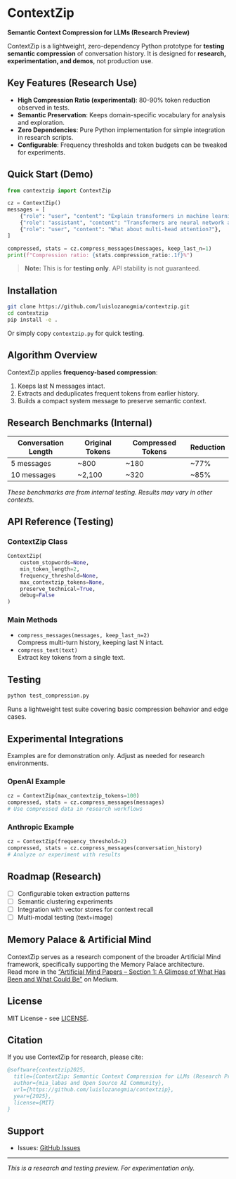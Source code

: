 
# ContextZip

**Semantic Context Compression for LLMs (Research Preview)**

ContextZip is a lightweight, zero-dependency Python prototype for **testing semantic compression** of conversation history. 
It is designed for **research, experimentation, and demos**, not production use.

## Key Features (Research Use)

- **High Compression Ratio (experimental)**: 80-90% token reduction observed in tests.
- **Semantic Preservation**: Keeps domain-specific vocabulary for analysis and exploration.
- **Zero Dependencies**: Pure Python implementation for simple integration in research scripts.
- **Configurable**: Frequency thresholds and token budgets can be tweaked for experiments.

## Quick Start (Demo)

```python
from contextzip import ContextZip

cz = ContextZip()
messages = [
    {"role": "user", "content": "Explain transformers in machine learning"},
    {"role": "assistant", "content": "Transformers are neural network architectures that use attention mechanisms..."},
    {"role": "user", "content": "What about multi-head attention?"},
]

compressed, stats = cz.compress_messages(messages, keep_last_n=1)
print(f"Compression ratio: {stats.compression_ratio:.1f}%")
```

> **Note:** This is for **testing only**. API stability is not guaranteed.

## Installation

```bash
git clone https://github.com/luislozanogmia/contextzip.git
cd contextzip
pip install -e .
```

Or simply copy `contextzip.py` for quick testing.

## Algorithm Overview

ContextZip applies **frequency-based compression**:
1. Keeps last N messages intact.
2. Extracts and deduplicates frequent tokens from earlier history.
3. Builds a compact system message to preserve semantic context.

## Research Benchmarks (Internal)

| Conversation Length | Original Tokens | Compressed Tokens | Reduction |
|---------------------|----------------|------------------|-----------|
| 5 messages          | ~800           | ~180             | ~77%      |
| 10 messages         | ~2,100         | ~320             | ~85%      |

*These benchmarks are from internal testing. Results may vary in other contexts.*

## API Reference (Testing)

### ContextZip Class

```python
ContextZip(
    custom_stopwords=None,
    min_token_length=2,
    frequency_threshold=None,
    max_contextzip_tokens=None,
    preserve_technical=True,
    debug=False
)
```

### Main Methods

- `compress_messages(messages, keep_last_n=2)`  
  Compress multi-turn history, keeping last N intact.
- `compress_text(text)`  
  Extract key tokens from a single text.

## Testing

```bash
python test_compression.py
```

Runs a lightweight test suite covering basic compression behavior and edge cases.

## Experimental Integrations

Examples are for demonstration only. Adjust as needed for research environments.

### OpenAI Example

```python
cz = ContextZip(max_contextzip_tokens=100)
compressed, stats = cz.compress_messages(messages)
# Use compressed data in research workflows
```

### Anthropic Example

```python
cz = ContextZip(frequency_threshold=2)
compressed, stats = cz.compress_messages(conversation_history)
# Analyze or experiment with results
```

## Roadmap (Research)

- [ ] Configurable token extraction patterns  
- [ ] Semantic clustering experiments  
- [ ] Integration with vector stores for context recall  
- [ ] Multi-modal testing (text+image)

## Memory Palace & Artificial Mind

ContextZip serves as a research component of the broader Artificial Mind framework, specifically supporting the Memory Palace architecture.  
Read more in the [“Artificial Mind Papers – Section 1: A Glimpse of What Has Been and What Could Be”](https://medium.com/@luislozanog86/the-artificial-mind-papers-section-1-a-glimpse-of-what-has-been-and-what-could-be-fab0a5e08eff) on Medium.
 
## License

MIT License - see [LICENSE](LICENSE).

## Citation

If you use ContextZip for research, please cite:

```bibtex
@software{contextzip2025,
  title={ContextZip: Semantic Context Compression for LLMs (Research Preview)},
  author={mia_labas and Open Source AI Community},
  url={https://github.com/luislozanogmia/contextzip},
  year={2025},
  license={MIT}
}
```

## Support

- Issues: [GitHub Issues](https://github.com/luislozanogmia/contextzip/issues)

---

*This is a research and testing preview. For experimentation only.*
